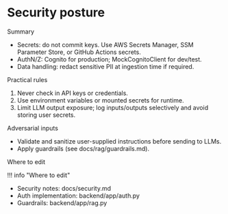 # Security posture

Summary

- Secrets: do not commit keys. Use AWS Secrets Manager, SSM Parameter Store, or GitHub Actions secrets.
- AuthN/Z: Cognito for production; MockCognitoClient for dev/test.
- Data handling: redact sensitive PII at ingestion time if required.

Practical rules

1. Never check in API keys or credentials.
2. Use environment variables or mounted secrets for runtime.
3. Limit LLM output exposure; log inputs/outputs selectively and avoid storing user secrets.

Adversarial inputs

- Validate and sanitize user-supplied instructions before sending to LLMs.
- Apply guardrails (see docs/rag/guardrails.md).

Where to edit

!!! info "Where to edit"
- Security notes: docs/security.md
- Auth implementation: backend/app/auth.py
- Guardrails: backend/app/rag.py
